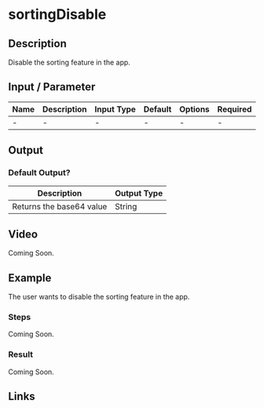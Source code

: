 # sortingDisable

## Description

Disable the sorting feature in the app.

## Input / Parameter

| Name | Description | Input Type | Default | Options | Required |
| ------ | ------ | ------ | ------ | ------ | ------ |
| - | - | - | - | - | - |

## Output

### Default Output?

| Description | Output Type |
| ------ | ------ |
| Returns the base64 value | String |

## Video

Coming Soon.

## Example

The user wants to disable the sorting feature in the app.

### Steps

Coming Soon.

### Result

Coming Soon.

## Links
